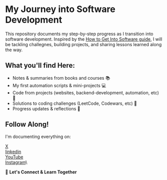 # My Journey into Software Development

This repository documents my step-by-step progress as I transition into software development.
Inspired by the [How to Get Into Software guide](https://github.com/npmaile/blog/blob/main/posts/2.%20How%20to%20get%20into%20software.md#how-to-get-into-software), 
I will be tackling challegnes, building projects, and sharing lessons learned along the way.


## What you'll find Here:

+ Notes & summaries from books and courses :books:
+ My first automation scripts & mini-projects :computer:
+ Code from projects (websites, backend-development, automation, etc) :rocket:
+ Solutions to coding challenges (LeetCode, Codewars, etc) :1234:
+ Progress updates & reflections :bookmark_tabs:

## Follow Along!

I'm documenting everything on:

[X](https://x.com/mofokengk793)\
[linkedin](www.linkedin.com/inkgotso-mofokeng-5945382a9)\
[YouTube](UCVbtCNHfTmKfTxm_Kku0w0A0)\
[Instagram](https://www.instagram.com/kgotso5940)\

:handshake: **Let's Connect & Learn Together**




